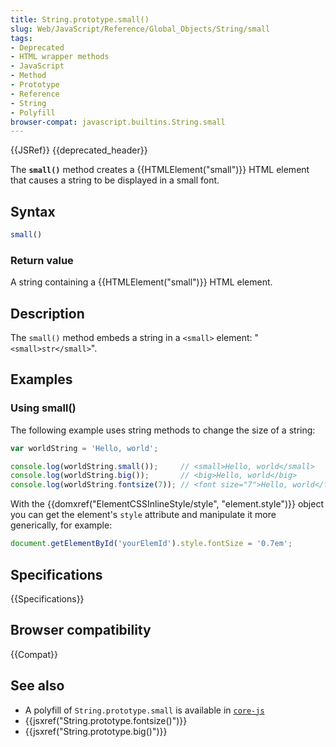 ```yaml
---
title: String.prototype.small()
slug: Web/JavaScript/Reference/Global_Objects/String/small
tags:
- Deprecated
- HTML wrapper methods
- JavaScript
- Method
- Prototype
- Reference
- String
- Polyfill
browser-compat: javascript.builtins.String.small
---
```

{{JSRef}} {{deprecated_header}}

The **`small()`** method creates a {{HTMLElement("small")}} HTML element
that causes a string to be displayed in a small font.

## Syntax

```js
small()
```

### Return value

A string containing a {{HTMLElement("small")}} HTML element.

## Description

The `small()` method embeds a string in a `<small>` element:
"`<small>str</small>`".

## Examples

### Using small()

The following example uses string methods to change the size of a string:

```js
var worldString = 'Hello, world';

console.log(worldString.small());     // <small>Hello, world</small>
console.log(worldString.big());       // <big>Hello, world</big>
console.log(worldString.fontsize(7)); // <font size="7">Hello, world</fontsize>
```

With the
{{domxref("ElementCSSInlineStyle/style", "element.style")}}
object you can get the element's `style` attribute and manipulate it more
generically, for example:

```js
document.getElementById('yourElemId').style.fontSize = '0.7em';
```

## Specifications

{{Specifications}}

## Browser compatibility

{{Compat}}

## See also

- A polyfill of `String.prototype.small` is available in
  [`core-js`](https://github.com/zloirock/core-js#ecmascript-string-and-regexp)
- {{jsxref("String.prototype.fontsize()")}}
- {{jsxref("String.prototype.big()")}}
